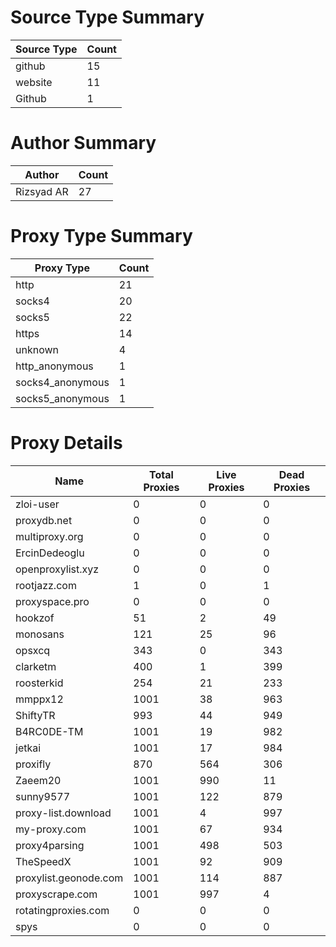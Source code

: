 # Source Type Summary

| Source Type | Count |
|-------------|-------|
| github | 15 |
| website | 11 |
| Github | 1 |


# Author Summary

| Author | Count |
|--------|-------|
| Rizsyad AR | 27 |


# Proxy Type Summary

| Proxy Type | Count |
|------------|-------|
| http | 21 |
| socks4 | 20 |
| socks5 | 22 |
| https | 14 |
| unknown | 4 |
| http_anonymous | 1 |
| socks4_anonymous | 1 |
| socks5_anonymous | 1 |


# Proxy Details

| Name | Total Proxies | Live Proxies | Dead Proxies |
|------|---------------|--------------|---------------|
| zloi-user | 0 | 0 | 0 |
| proxydb.net | 0 | 0 | 0 |
| multiproxy.org | 0 | 0 | 0 |
| ErcinDedeoglu | 0 | 0 | 0 |
| openproxylist.xyz | 0 | 0 | 0 |
| rootjazz.com | 1 | 0 | 1 |
| proxyspace.pro | 0 | 0 | 0 |
| hookzof | 51 | 2 | 49 |
| monosans | 121 | 25 | 96 |
| opsxcq | 343 | 0 | 343 |
| clarketm | 400 | 1 | 399 |
| roosterkid | 254 | 21 | 233 |
| mmppx12 | 1001 | 38 | 963 |
| ShiftyTR | 993 | 44 | 949 |
| B4RC0DE-TM | 1001 | 19 | 982 |
| jetkai | 1001 | 17 | 984 |
| proxifly | 870 | 564 | 306 |
| Zaeem20 | 1001 | 990 | 11 |
| sunny9577 | 1001 | 122 | 879 |
| proxy-list.download | 1001 | 4 | 997 |
| my-proxy.com | 1001 | 67 | 934 |
| proxy4parsing | 1001 | 498 | 503 |
| TheSpeedX | 1001 | 92 | 909 |
| proxylist.geonode.com | 1001 | 114 | 887 |
| proxyscrape.com | 1001 | 997 | 4 |
| rotatingproxies.com | 0 | 0 | 0 |
| spys | 0 | 0 | 0 |
